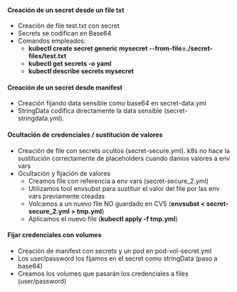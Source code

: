 

#### Creación de un secret desde un file txt

- Creación de file test.txt con secret
- Secrets se codifican en Base64
- Comandos empleados:
    - **kubectl create secret generic mysecret --from-file=./secret-files/test.txt**
    - **kubectl get secrets -o yaml**
    - **kubectl describe secrets mysecret**


#### Creación de un secret desde manifest

- Creación fijando data sensible como base64 en secret-data.yml
- StringData codifica directamente la data sensible (secret-stringdata.yml).

#### Ocultación de credenciales / sustitución de valores

- Creación de file con secrets ocultos (secret-secure.yml). k8s no hace la sustitución correctamente de placeholders cuando damos valores a env vars
- Ocultación y fijación de valores
    -   Creamos file con referencia a env vars (secret-secure_2.yml)
    -   Utilizamos tool envsubst para sustituir el valor del file por las env vars previamente creadas
    -   Volcamos a un nuevo file NO guardado en CVS (**envsubst < secret-secure_2.yml > tmp.yml**)
    -   Aplicamos el nuevo file (**kubectl apply -f tmp.yml**)


#### Fijar credenciales con volumes

- Creación de manifest con secrets y un pod en pod-vol-secret.yml
- Los user/password los fijamos en el secret como stringData (paso a base64)
- Creamos los volumes que pasarán los credenciales a files (user/password)